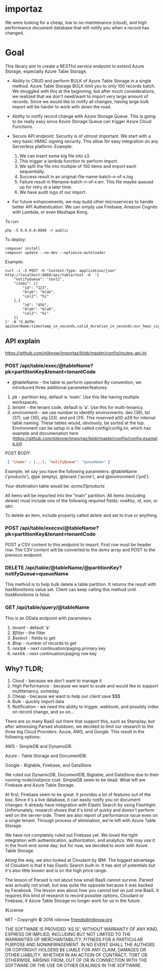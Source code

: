 # importaz
We were looking for a cheap, low to no-maintenance (cloud), and high performance document database that will notify you when a record has changed.  

# Goal
This library aim to create a RESTful service endpoint to extend Azure Storage, especially Azure Table Storage.

* Ability to CRUD and perform BULK of Azure Table Storage in a single method.  Azure Table Storage BULK limit you to only 100 records batch.  We struggled with this at the beginning, but after much considerations, we realized that we don't need/want to import very large amount of records.  Since we would like to notify all changes, having large bulk import will be harder to work with down the road.

* Ability to notify record change with Azure Storage Queue.
This is going to be really easy since Azure Storage Queue can trigger Azure Cloud Functions.

* Secure API endpoint.
Security is of utmost important.  We start with a very basic HMAC signing security.  This allow for easy integration on any Serverless platform.  Example: 
    1. We can insert some big file into s3.
    2. This trigger a lambda function to perform import.
    3. We split the file into multiple of 100 items and import each sequentially.
    4. Success result in an original-file-name-batch-n-of-x.log
    5. Failure result in filename-batch-n-of-x.err.  This file maybe queued up for retry at a later time.
    6. We have audit logs of our import.

* For future enhancements, we may build other microservices to handle better API Authentication.  We can simply use Firebase, Amazon Cognito with Lambda, or even Mashape Kong.

To run:
```
php -S 0.0.0.0:8888 -t public
```

To deploy:
```
composer install
composer update --no-dev --optimize-autoloader
```

Example:
```
curl -i -X POST -H "Content-Type: application/json" http://localhost:8888/api/table/test -d  '{
    "notifyQueue": "test2",
    "items": [{
        "id": "123",
        "blah": "blah",
        "col2": "hi"
    },{
        "id": "456",
        "blah": "blah",
        "col2": "hi"
    }]
}' -H "X_AUTH: apiUserName:timestamp_in_seconds,valid_duration_in_seconds:our_hmac_signature"
```

## API explain
https://github.com/niiknow/importaz/blob/master/config/routes-api.ini

### POST /api/table/exec/@tableName?pk=partitionKey&tenant=tenantCode
* @tableName - the table to perform operation
By convention, we introduced three additional parameter/features:

1. *pk* - partition key, default is 'main'.  Use this like having multiple workspaces.
2. *tenant* - the tenant code, default is 'a'.  Use this for multi-tenancy.
3. *environment* - we use number to identify environments: dev (39), tst (37), uat (35), stg (33), and prd (31).  This reserved a00-a29 for internal table naming.  These tables would, obviously, be sorted at the top.  Environment can be setup in a file called config/config.ini, which has example and documenation here (https://github.com/niiknow/importaz/blob/master/config/config.example.ini) 

POST BODY:
``` json
 { "items" : [...], "notifyQueue": "queueName" }
```

Example, let say you have the following parameters: @tableName ('products'), @pk (empty), @tenant ('acme'), and @environment ('prd').

Your destination table would be: *acme31products*

All items will be imported into the "main" partition.  All items (including *delete*) must include one of the following required fields: *rowKey*, *id*, *ean*, or *upc*.

To delete an item, include property called *delete* and set to true or anything.

### POST /api/table/execsv/@tableName?pk=partitionKey&tenant=tenantCode
POST a CSV content to this endpoint to import.  First row must be header row.  The CSV content will be converted to the *items* array and POST to the previous endpoint.

### DELETE /api/table/@tableName/@partitionKey?notifyQueue=queueName
This method is to help bulk delete a table partition.  It returns the result with *hasMoreItems* value set.
Client can keep calling this method until *hasMoreItems* is false.

### GET /api/table/query/@tableName
This is an OData endpoint with parameters:
1. *tenant* - default 'a'
2. *$filter* - the filter
3. *$select* - fields to get
4. *$top* - number of records to get
5. *nextpk* - next continuation/paging primary key
6. *nextrk* - next continuation/paging row key

## Why? TLDR;
1. Cloud - because we don't want to manage it
2. High Performance - because we want to scale and would like to support multitenancy, someday.
3. Cheap - because we want to help our client save $$$
4. Bulk - quickly import data
5. Notification - we need the ability to trigger, webhook, and possibly index on record change, and so on...

There are so many BaaS out there that support this, such as Stamplay; but after witnessing Parsed shutdown, we decided to limit our research to the  three big Cloud Providers: Azure, AWS, and Google.  This result in the following options:

AWS - SimpleDB and DynamoDB.

Azure - Table Storage and DocumentDB.

Google -  Bigtable, Firebase, and DataStore

We ruled out DynamicDB, DocumentDB, Bigtable, and DataStore due to their  running node/instance cost.  SimpleDB seem to be dead.  What left are Firebase and Azure Table Storage.  

At first, Firebase seem to be great.  It provides a lot of features out of the box.  Since it's a live database, it can easily notify you on document changes.  It already have integration with Elastic Search by using Flashlight.  Unfortunately, research shows that it's kind of quirky and doesn't perform well on the server-side.  There are also report of performance issue even on a single tenant.  Through process of elimination, we're left with Azure Table Storage.

We have not completely ruled out Firebase yet.  We loved the tight integration with authentication, authorization, and analytics.  We may use it in the front-end some day; but for now, we decided to work with Azure Table Storage.

Along the way, we also looked at Cloudant by IBM.  The biggest advantage of Cloudant is that it has Elastic Search built-in.  It has alot of potentials but it's also little known and is on the high price range.  

The lesson of Parsed is not about how small BaaS cannot survive.  Parsed was actually not small, but was quite the opposite because it was backed by Facebook.  The lesson was about how you cannot bet on just one BaaS.  It requires this kind of research to record possible options, Cloudant or Firebase, if Azure Table Storage no longer work for us in the future.  

#License

MIT - Copyright © 2016 niiknow friends@niiknow.org

THE SOFTWARE IS PROVIDED 'AS IS', WITHOUT WARRANTY OF ANY KIND, EXPRESS OR IMPLIED, INCLUDING BUT NOT LIMITED TO THE WARRANTIES OF MERCHANTABILITY, FITNESS FOR A PARTICULAR PURPOSE AND NONINFRINGEMENT. IN NO EVENT SHALL THE AUTHORS OR COPYRIGHT HOLDERS BE LIABLE FOR ANY CLAIM, DAMAGES OR OTHER LIABILITY, WHETHER IN AN ACTION OF CONTRACT, TORT OR OTHERWISE, ARISING FROM, OUT OF OR IN CONNECTION WITH THE SOFTWARE OR THE USE OR OTHER DEALINGS IN THE SOFTWARE.